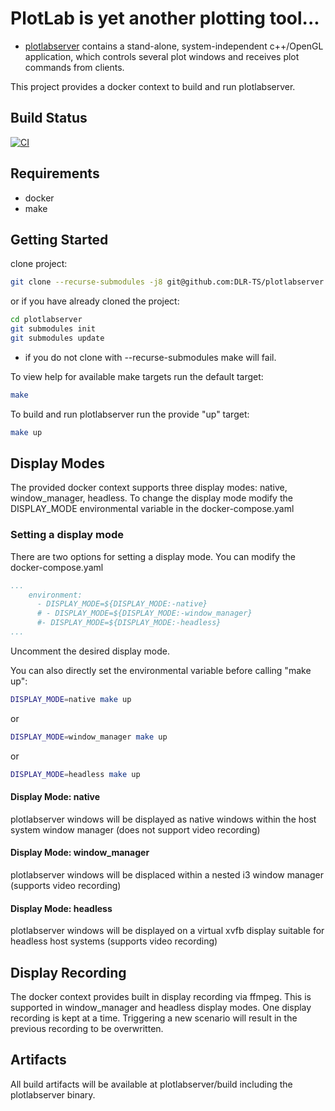 <!--
********************************************************************************
* Copyright (C) 2017-2020 German Aerospace Center (DLR). 
* Eclipse ADORe, Automated Driving Open Research https://eclipse.org/adore
*
* This program and the accompanying materials are made available under the 
* terms of the Eclipse Public License 2.0 which is available at
* http://www.eclipse.org/legal/epl-2.0.
*
* SPDX-License-Identifier: EPL-2.0 
********************************************************************************
-->
# PlotLab is yet another plotting tool...

* [plotlabserver](plotlabserver) contains a stand-alone, system-independent c++/OpenGL application, which controls several plot windows and receives plot commands from clients.

This project provides a docker context to build and run plotlabserver.

## Build Status
[![CI](https://github.com/DLR-TS/plotlabserver/actions/workflows/ci.yaml/badge.svg)](https://github.com/DLR-TS/plotlabserver/actions/workflows/ci.yaml)

## Requirements
* docker
* make

## Getting Started

clone project:
```sh
git clone --recurse-submodules -j8 git@github.com:DLR-TS/plotlabserver.git
```
or if you have already cloned the project:
```sh
cd plotlabserver
git submodules init
git submodules update
```

* if you do not clone with --recurse-submodules make will fail.

To view help for available make targets run the default target:
```bash
make
```

To build and run plotlabserver run the provide "up" target: 
```sh
make up
```

## Display Modes
The provided docker context supports three display modes: native, window_manager, headless.
To change the display mode modify the DISPLAY_MODE environmental variable in the docker-compose.yaml

### Setting a display mode

There are two options for setting a display mode. You can modify the docker-compose.yaml
```yaml
...
    environment:
      - DISPLAY_MODE=${DISPLAY_MODE:-native}
      # - DISPLAY_MODE=${DISPLAY_MODE:-window_manager}
      #- DISPLAY_MODE=${DISPLAY_MODE:-headless}
...
```
Uncomment the desired display mode.

You can also directly set the environmental variable before calling "make up":
```bash
DISPLAY_MODE=native make up
```
or 
```bash
DISPLAY_MODE=window_manager make up
```
or
```bash
DISPLAY_MODE=headless make up
```

#### Display Mode: native
plotlabserver windows will be displayed as native windows within the host system window manager (does not support video recording)

#### Display Mode: window_manager
plotlabserver windows will be displaced within a nested i3 window manager (supports video recording)

#### Display Mode: headless
plotlabserver windows will be displayed on a virtual xvfb display suitable for headless host systems (supports video recording)

## Display Recording
The docker context provides built in display recording via ffmpeg.  This is supported in window_manager and headless 
display modes. One display recording is kept at a time.  Triggering a new scenario will result in the previous 
recording to be overwritten.


## Artifacts

All build artifacts will be available at plotlabserver/build including the 
plotlabserver binary.
